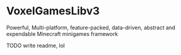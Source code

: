 # VoxelGamesLibv3

Powerful, Multi-platform, feature-packed, data-driven, abstract and expendable
 Minecraft minigames framework

TODO write readme, lol
